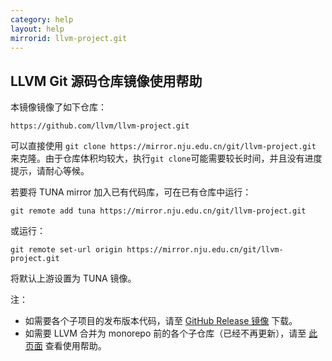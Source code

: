 ```yaml
---
category: help
layout: help
mirrorid: llvm-project.git
---
```


## LLVM Git 源码仓库镜像使用帮助

本镜像镜像了如下仓库：

```
https://github.com/llvm/llvm-project.git
```

可以直接使用 `git clone https://mirror.nju.edu.cn/git/llvm-project.git` 来克隆。由于仓库体积均较大，执行`git clone`可能需要较长时间，并且没有进度提示，请耐心等候。

若要将 TUNA mirror 加入已有代码库，可在已有仓库中运行：

```
git remote add tuna https://mirror.nju.edu.cn/git/llvm-project.git
```

或运行：

```
git remote set-url origin https://mirror.nju.edu.cn/git/llvm-project.git
```

将默认上游设置为 TUNA 镜像。


注：

* 如需要各个子项目的发布版本代码，请至 [GitHub Release 镜像](https://mirror.nju.edu.cn/github-release/llvm/llvm-project/) 下载。
* 如需要 LLVM 合并为 monorepo 前的各个子仓库（已经不再更新），请至 [此页面](/help/llvm/) 查看使用帮助。
